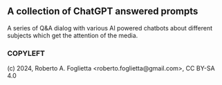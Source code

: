 ## A collection of ChatGPT answered prompts

A series of Q&A dialog with various AI powered chatbots about different subjects which get the attention of the media.

### COPYLEFT

(c) 2024, Roberto A. Foglietta <roberto.foglietta<span>@</span>gmail.com>, CC BY-SA 4.0
